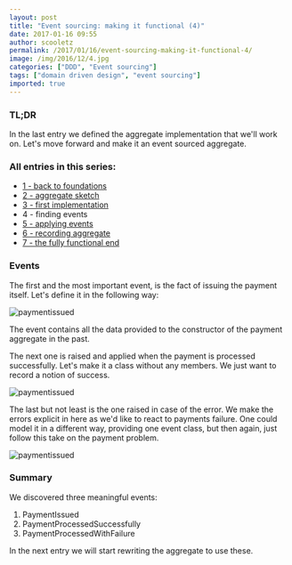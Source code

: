 ```yaml
---
layout: post
title: "Event sourcing: making it functional (4)"
date: 2017-01-16 09:55
author: scooletz
permalink: /2017/01/16/event-sourcing-making-it-functional-4/
image: /img/2016/12/4.jpg
categories: ["DDD", "Event sourcing"]
tags: ["domain driven design", "event sourcing"]
imported: true
---
```


### TL;DR

In the last entry we defined the aggregate implementation that we'll work on. Let's move forward and make it an event sourced aggregate.

### All entries in this series:

* [1 - back to foundations](https://blog.scooletz.com/2017/01/05/event-sourcing-making-it-functional-1/)
* [2 - aggregate sketch](http://blog.scooletz.com/2017/01/09/event-sourcing-making-it-functional-2/)
* [3 - first implementation](http://blog.scooletz.com/2017/01/12/event-sourcing-making-it-functional-3/)
* 4 - finding events
* [5 - applying events](http://blog.scooletz.com/2017/01/19/event-sourcing-making-it-functional-5/)
* [6 - recording aggregate](http://blog.scooletz.com/2017/01/23/event-sourcing-making-it-functional-6/)
* [7 - the fully functional end](http://blog.scooletz.com/2017/01/26/event-sourcing-making-it-functional-7/)

### Events

The first and the most important event, is the fact of issuing the payment itself. Let's define it in the following way:

![paymentissued](/img/2017/01/paymentissued.png)

The event contains all the data provided to the constructor of the payment aggregate in the past.

The next one is raised and applied when the payment is processed successfully. Let's make it a class without any members. We just want to record a notion of success.

![paymentissued](/img/2017/01/paymentissued1.png)

The last but not least is the one raised in case of the error. We make the errors explicit in here as we'd like to react to payments failure. One could model it in a different way, providing one event class, but then again, just follow this take on the payment problem.

![paymentissued](/img/2017/01/paymentissued2.png)

### Summary

We discovered three meaningful events:

1. PaymentIssued
1. PaymentProcessedSuccessfully
1. PaymentProcessedWithFailure

In the next entry we will start rewriting the aggregate to use these.
